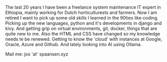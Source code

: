 The last 20 years I have been a freelance system maintenance IT expert in Ethiopia, mainly working for Dutch horticulturests and farmers.
Now I am retired I want to pick up some old skills I learned in the 90ties like coding.
Picking up  the new languages, python and it's developments in django and kivy.
And getting grip on virtual environments, git, docker, things that are quite new to me.
Also the HTML and CSS have changed so my knowledge needs te be renewed. 
Getting to know the 'cloud' with instances at Google, Oracle, Azure and Github.
And lately looking into AI using Ollama.

Mail me: jos 'at' spaansen.xyz
